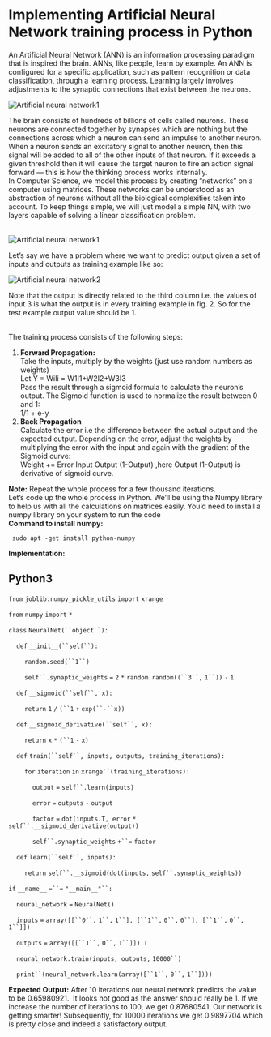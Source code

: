 ﻿# Implementing Artificial Neural Network training process in Python

An Artificial Neural Network (ANN) is an information processing paradigm that is inspired the brain. ANNs, like people, learn by example. An ANN is configured for a specific application, such as pattern recognition or data classification, through a learning process. Learning largely involves adjustments to the synaptic connections that exist between the neurons. 

![Artificial neural network1](https://media.geeksforgeeks.org/wp-content/uploads/Neuron.png)

The brain consists of hundreds of billions of cells called neurons. These neurons are connected together by synapses which are nothing but the connections across which a neuron can send an impulse to another neuron. When a neuron sends an excitatory signal to another neuron, then this signal will be added to all of the other inputs of that neuron. If it exceeds a given threshold then it will cause the target neuron to fire an action signal forward — this is how the thinking process works internally.  
In Computer Science, we model this process by creating “networks” on a computer using matrices. These networks can be understood as an abstraction of neurons without all the biological complexities taken into account. To keep things simple, we will just model a simple NN, with two layers capable of solving a linear classification problem.  
 

![Artificial neural network1](https://media.geeksforgeeks.org/wp-content/uploads/input-output.png)

Let’s say we have a problem where we want to predict output given a set of inputs and outputs as training example like so:

![Artificial neural network2](https://media.geeksforgeeks.org/wp-content/uploads/input_set.png)

Note that the output is directly related to the third column i.e. the values of input 3 is what the output is in every training example in fig. 2. So for the test example output value should be 1.  
 

The training process consists of the following steps: 

1.  **Forward Propagation:**   
    Take the inputs, multiply by the weights (just use random numbers as weights)   
    Let Y = WiIi \= W1I1+W2I2+W3I3   
    Pass the result through a sigmoid formula to calculate the neuron’s output. The Sigmoid function is used to normalize the result between 0 and 1:   
    1/1 + e\-y
2.  **Back Propagation**   
    Calculate the error i.e the difference between the actual output and the expected output. Depending on the error, adjust the weights by multiplying the error with the input and again with the gradient of the Sigmoid curve:   
    Weight += Error Input Output (1-Output) ,here Output (1-Output) is derivative of sigmoid curve.

**Note:** Repeat the whole process for a few thousand iterations.  
Let’s code up the whole process in Python. We’ll be using the Numpy library to help us with all the calculations on matrices easily. You’d need to install a numpy library on your system to run the code   
**Command to install numpy:** 

```
 sudo apt -get install python-numpy
```


**Implementation:**

Python3
-------

`from` `joblib.numpy_pickle_utils` `import` `xrange`

`from` `numpy` `import` `*`

`class` `NeuralNet(``object``):`

    `def` `__init__(``self``):`

        `random.seed(``1``)`

        `self``.synaptic_weights` `=` `2` `*` `random.random((``3``,` `1``))` `-` `1`

    `def` `__sigmoid(``self``, x):`

        `return` `1` `/` `(``1` `+` `exp(``-``x))`

    `def` `__sigmoid_derivative(``self``, x):`

        `return` `x` `*` `(``1` `-` `x)`

    `def` `train(``self``, inputs, outputs, training_iterations):`

        `for` `iteration` `in` `xrange``(training_iterations):`

            `output` `=` `self``.learn(inputs)`

            `error` `=` `outputs` `-` `output`

            `factor` `=` `dot(inputs.T, error` `*` `self``.__sigmoid_derivative(output))`

            `self``.synaptic_weights` `+``=` `factor`

    `def` `learn(``self``, inputs):`

        `return` `self``.__sigmoid(dot(inputs,` `self``.synaptic_weights))`

`if` `__name__` `=``=` `"__main__"``:`

    `neural_network` `=` `NeuralNet()`

    `inputs` `=` `array([[``0``,` `1``,` `1``], [``1``,` `0``,` `0``], [``1``,` `0``,` `1``]])`

    `outputs` `=` `array([[``1``,` `0``,` `1``]]).T`

    `neural_network.train(inputs, outputs,` `10000``)`

    `print``(neural_network.learn(array([``1``,` `0``,` `1``])))`

**Expected Output:** After 10 iterations our neural network predicts the value to be 0.65980921.  It looks not good as the answer should really be 1. If we increase the number of iterations to 100, we get 0.87680541. Our network is getting smarter! Subsequently, for 10000 iterations we get 0.9897704 which is pretty close and indeed a satisfactory output.
